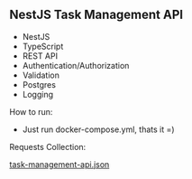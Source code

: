 ## NestJS Task Management API

- NestJS
- TypeScript
- REST API
- Authentication/Authorization
- Validation
- Postgres
- Logging

How to run:

- Just run docker-compose.yml, thats it =)

Requests Collection:

[task-management-api.json](https://github.com/user-attachments/files/17415074/task-management-api.json)

